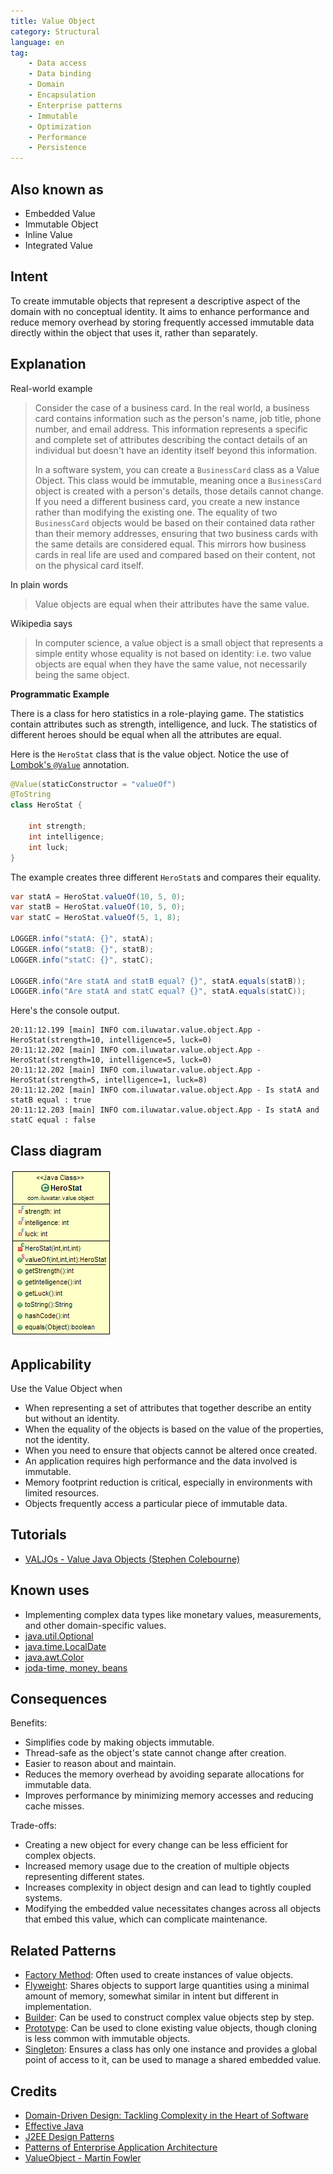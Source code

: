 ```yaml
---
title: Value Object
category: Structural
language: en
tag:
    - Data access
    - Data binding
    - Domain
    - Encapsulation
    - Enterprise patterns
    - Immutable
    - Optimization
    - Performance
    - Persistence
---
```


## Also known as

* Embedded Value
* Immutable Object
* Inline Value
* Integrated Value

## Intent

To create immutable objects that represent a descriptive aspect of the domain with no conceptual identity. It aims to enhance performance and reduce memory overhead by storing frequently accessed immutable data directly within the object that uses it, rather than separately.

## Explanation

Real-world example

> Consider the case of a business card. In the real world, a business card contains information such as the person's name, job title, phone number, and email address. This information represents a specific and complete set of attributes describing the contact details of an individual but doesn't have an identity itself beyond this information.
>
> In a software system, you can create a `BusinessCard` class as a Value Object. This class would be immutable, meaning once a `BusinessCard` object is created with a person's details, those details cannot change. If you need a different business card, you create a new instance rather than modifying the existing one. The equality of two `BusinessCard` objects would be based on their contained data rather than their memory addresses, ensuring that two business cards with the same details are considered equal. This mirrors how business cards in real life are used and compared based on their content, not on the physical card itself.

In plain words

> Value objects are equal when their attributes have the same value.

Wikipedia says

> In computer science, a value object is a small object that represents a simple entity whose equality is not based on identity: i.e. two value objects are equal when they have the same value, not necessarily being the same object.

**Programmatic Example**

There is a class for hero statistics in a role-playing game. The statistics contain attributes such as strength, intelligence, and luck. The statistics of different heroes should be equal when all the attributes are equal.

Here is the `HeroStat` class that is the value object. Notice the use of [Lombok's `@Value`](https://projectlombok.org/features/Value) annotation.

```java
@Value(staticConstructor = "valueOf")
@ToString
class HeroStat {

    int strength;
    int intelligence;
    int luck;
}
```

The example creates three different `HeroStat`s and compares their equality.

```java
var statA = HeroStat.valueOf(10, 5, 0);
var statB = HeroStat.valueOf(10, 5, 0);
var statC = HeroStat.valueOf(5, 1, 8);

LOGGER.info("statA: {}", statA);
LOGGER.info("statB: {}", statB);
LOGGER.info("statC: {}", statC);

LOGGER.info("Are statA and statB equal? {}", statA.equals(statB));
LOGGER.info("Are statA and statC equal? {}", statA.equals(statC));
```

Here's the console output.

```
20:11:12.199 [main] INFO com.iluwatar.value.object.App - HeroStat(strength=10, intelligence=5, luck=0)
20:11:12.202 [main] INFO com.iluwatar.value.object.App - HeroStat(strength=10, intelligence=5, luck=0)
20:11:12.202 [main] INFO com.iluwatar.value.object.App - HeroStat(strength=5, intelligence=1, luck=8)
20:11:12.202 [main] INFO com.iluwatar.value.object.App - Is statA and statB equal : true
20:11:12.203 [main] INFO com.iluwatar.value.object.App - Is statA and statC equal : false
```

## Class diagram

![Value Object](./etc/value-object.png "Value Object")

## Applicability

Use the Value Object when

* When representing a set of attributes that together describe an entity but without an identity.
* When the equality of the objects is based on the value of the properties, not the identity.
* When you need to ensure that objects cannot be altered once created.
* An application requires high performance and the data involved is immutable.
* Memory footprint reduction is critical, especially in environments with limited resources.
* Objects frequently access a particular piece of immutable data.

## Tutorials

* [VALJOs - Value Java Objects (Stephen Colebourne)](http://blog.joda.org/2014/03/valjos-value-java-objects.html)

## Known uses

* Implementing complex data types like monetary values, measurements, and other domain-specific values.
* [java.util.Optional](https://docs.oracle.com/javase/8/docs/api/java/util/Optional.html)
* [java.time.LocalDate](https://docs.oracle.com/javase/8/docs/api/java/time/LocalDate.html)
* [java.awt.Color](https://docs.oracle.com/javase/8/docs/api/java/awt/Color.html)
* [joda-time, money, beans](http://www.joda.org/)

## Consequences

Benefits:

* Simplifies code by making objects immutable.
* Thread-safe as the object's state cannot change after creation.
* Easier to reason about and maintain.
* Reduces the memory overhead by avoiding separate allocations for immutable data.
* Improves performance by minimizing memory accesses and reducing cache misses.

Trade-offs:

* Creating a new object for every change can be less efficient for complex objects.
* Increased memory usage due to the creation of multiple objects representing different states.
* Increases complexity in object design and can lead to tightly coupled systems.
* Modifying the embedded value necessitates changes across all objects that embed this value, which can complicate maintenance.

## Related Patterns

* [Factory Method](https://java-design-patterns.com/patterns/factory-method/): Often used to create instances of value objects.
* [Flyweight](https://java-design-patterns.com/patterns/flyweight/): Shares objects to support large quantities using a minimal amount of memory, somewhat similar in intent but different in implementation.
* [Builder](https://java-design-patterns.com/patterns/builder/): Can be used to construct complex value objects step by step.
* [Prototype](https://java-design-patterns.com/patterns/prototype/): Can be used to clone existing value objects, though cloning is less common with immutable objects.
* [Singleton](https://java-design-patterns.com/patterns/singleton/): Ensures a class has only one instance and provides a global point of access to it, can be used to manage a shared embedded value.

## Credits

* [Domain-Driven Design: Tackling Complexity in the Heart of Software](https://amzn.to/3wlDrze)
* [Effective Java](https://amzn.to/4cGk2Jz)
* [J2EE Design Patterns](https://amzn.to/4dpzgmx)
* [Patterns of Enterprise Application Architecture](https://amzn.to/3WfKBPR)
* [ValueObject - Martin Fowler](https://martinfowler.com/bliki/ValueObject.html)
